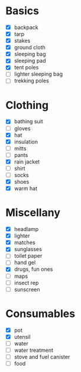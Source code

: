 # Basics
- [x] backpack
- [x] tarp
- [x] stakes
- [x] ground cloth
- [x] sleeping bag
- [x] sleeping pad
- [x] tent poles
- [ ] lighter sleeping bag
- [ ] trekking poles

# Clothing
- [x] bathing suit
- [ ] gloves
- [x] hat
- [x] insulation
- [ ] mitts
- [ ] pants
- [x] rain jacket
- [ ] shirt
- [ ] socks
- [x] shoes
- [x] warm hat

# Miscellany
- [x] headlamp
- [x] lighter
- [x] matches
- [x] sunglasses
- [ ] toilet paper
- [ ] hand gel
- [x] drugs, fun ones
- [ ] maps
- [ ] insect rep
- [ ] sunscreen

# Consumables
- [x] pot
- [x] utensil
- [ ] water
- [ ] water treatment 
- [ ] stove and fuel canister
- [ ] food
